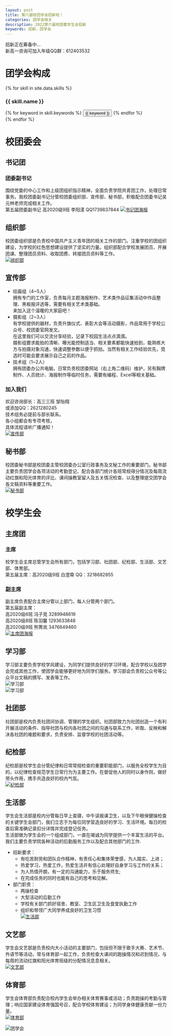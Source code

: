 ```yaml
---
layout: post
title: 第六届校团学会招新啦！
categories: 团学会相关
description: 2022第六届校团委学生会招新
keywords: 招新，团学会
---
```


招新正在筹备中...  
新高一咨询可加入年级QQ群：612403532  


# 团学会构成  
{% for skill in site.data.skills %}
### {{ skill.name }}
<div class="btn-inline">
{% for keyword in skill.keywords %}
<button class="btn btn-outline" type="button">{{ keyword }}</button>
{% endfor %}
</div>
{% endfor %}

# 校团委会  

## 书记团  
### 团委副书记  
围绕党委的中心工作和上级团组织指示精神，全面负责学院共青团工作，处理日常事务。我校团委副书记分管校团委组织部、宣传部、秘书部，积极配合团委书记吴元林老师完成相关工作。  
第五届团委副书记 高2020级9班 李阳漾 QQ1739837844
[![书记团海报](/images/posts/2022-08-29-2022newmembers/sjt.jpg)](/images/posts/2022-08-29-2022newmembers/2022%E5%9B%A2%E5%AD%A6%E4%BC%9A%E4%B9%A6%E8%AE%B0%E5%9B%A2%E6%8B%9B%E6%96%B0.png)

## 组织部  
校团委组织部是负责校中国共产主义青年团的相关工作的部门。注重学校的团组织建设，为学校的红色思想建设提供了坚实的力量。组织部配合学校发展团员、开展团课、整理团员资料、收取团费、转接团员资料等工作。  
[![组织部](/images/posts/2022-08-29-2022newmembers/zzb.jpg)](/images/posts/2022-08-29-2022newmembers/zzb.png)  

## 宣传部  
- 绘画组（4~5人）  
拥有专门的工作室，负责每月主题海报制作、艺术类作品征集活动中作品整理、黑板报评选等，需要有相关艺术类基础。  
来加入这个温暖的大家庭吧！  
- 摄影组（2~3人）  
有学校提供的器材，负责升旗仪式、表彰大会等活动摄影，作品常用于学校公众号、校团委官网发文。  
在这里我们可以交流分享经验，记录下校园生活点点滴滴。  
摄影组要求能拍的清晰、曝光能控制适当、相关要素都能快速拍到，能熟练大方与拍摄对象沟通，快速调整参数以便于抓拍。当然有相关工作经验优先，竞选时可能会要求展示自己之前的作品。
- 技术组（1~2人）  
拥有团委办公共电脑，日常负责校团委网站（右上角二维码）维护，另有胸牌制作、人员统计、海报制作等临时任务，需要有编程、Excel等相关基础。  
### 加入我们  
欢迎咨询部长：高三三班 邹怡翔  
或添加QQ：2621280245  
技术组务必提前与部长联系。  
各小组都会有专项考核，  
具体流程请听广播通知！  
[![宣传部](/images/posts/2022-08-29-2022newmembers/xcb.jpg)](/images/posts/2022-08-29-2022newmembers/2022%E5%AE%A3%E4%BC%A0%E9%83%A8%E6%8B%9B%E6%96%B0.png)

## 秘书部  
校团委秘书部是校团委主管校团委办公室行政事务及文秘工作的重要部门。秘书部主要负责团学会各项活动的考勤登记、配合各部门统计各班常规得分情况及每周流动红旗和阳光体育的评比、课间操教室留人及五关情况检查、以及整理提交团学会各文稿资料等重要工作。  
[![秘书部](/images/posts/2022-08-29-2022newmembers/msb.jpg)](/images/posts/2022-08-29-2022newmembers/msb.png)
# 校学生会  

## 主席团  
### 主席  
校学生会主席总管学生会所有部门，包括学习部、社团部、纪检部、生活部、文艺部、体育部。  
第五届主席：高2020级9班 白澄霄 QQ：3218682855  
### 副主席  
副主席负责配合主席分管以上部门，每人分管两个部门。  
第五届副主席：  
高2020级6班 冯子竞 3289948619  
高2020级8班 陈羽馨 1293633848  
高2020级9班 熊箐岚 3476849460  
[![主席团海报](/images/posts/2022-08-29-2022newmembers/zxt.jpg)](/images/posts/2022-08-29-2022newmembers/2022%E5%9B%A2%E5%AD%A6%E4%BC%9A%E4%B8%BB%E5%B8%AD%E5%9B%A2%E6%8B%9B%E6%96%B0.png)

## 学习部  
学习部主要负责学校学风建设，为同学们提供良好的学习环境，配合学校以及团学会完成其他工作，使团学会能够更好地为同学们服务。学习部会负责校公众号等公众平台文稿的撰写、发表等工作。  
![学习部](/images/posts/2022-08-29-2022newmembers/xxb1.jpg)  
![学习部](/images/posts/2022-08-29-2022newmembers/xxb2.jpg)  

## 社团部  
社团部是校内负责社团间协调、管理的学生组织。社团部致力为社团创造一个有利开展活动的条件、指导社团与校内各社团之间的沟通与联系工作，听取、反映和解决各社团的难题和要求，负责安排、监督学校的社团活动等。  

## 纪检部  
纪检部是校学生会分管纪律和日常常规检查的重要职能部门，以服务全校学生为目的，以纪律检查规范学生日常行为为主要工作。在督促他人的同时以身作则，做好带头作用，携手共造良好的校内气氛。  
[![纪检部](/images/posts/2022-08-29-2022newmembers/jjb.jpg)](/images/posts/2022-08-29-2022newmembers/jjb.png)

## 生活部  
学生会生活部是校内分管每日早上查寝，中午读报课卫生，以及下午眼保健操检查的关键学生会部门，我们立志于为每位同学营造良好的学习、生活环境。每日的检查后需准确记录扣分详情并完成登记任务。  
⽣活部做为学⽣会的⼀个组成部门，⼀直在竭诚为同学提供⼀个丰富⽣活的平台。我们主要负责学院各种活动的后勤服务⼯作以及配合其他部门的⼯作.  
- 招新要求：  
    + 有吃苦耐劳和团队合作精神，有责任心和集体荣誉感，为人踏实、上进；  
    + 热爱学习，热爱工作，热爱生活并有信心处理好自身学习与工作的关系；  
    + 为人热情开朗，有一定的沟通能力，乐于服务师生;  
    + 在完成任务的同时也能有自己的思考和见解。  
- 部门职责：  
    + 两操检查  
    + 大型活动的后勤工作  
    + 学校有关部门抓好宿舍、教室、卫生区卫生及食堂执勤工作
    + 组织和带领广大同学养成良好的卫生习惯  
[![生活部](/images/posts/2022-08-29-2022newmembers/shb.jpg)](/images/posts/2022-08-29-2022newmembers/shb.png)

## 文艺部  
学生会文艺部是负责校内大小活动的主要部门，包括但不限于歌手大赛、艺术节、外语节等活动，常与体育部一起工作，负责检查大课间的跑操情况和迟到情况，与每周的流动红旗和阳光体育班级的分配情况息息相关。  
[![文艺部](/images/posts/2022-08-29-2022newmembers/wyb.jpg)](/images/posts/2022-08-29-2022newmembers/wyb.png)  

## 体育部  
学生会体育部负责配合校内学生会举办相关体育赛事或活动；负责跑操的考勤与管理；响应国家建设体育强国号召，配合学校体育建设；为同学身体健康贡献一份力量。  
[![体育部](/images/posts/2022-08-29-2022newmembers/tyb.jpg)](/images/posts/2022-08-29-2022newmembers/tyb.png)


![团学会](/images/posts/2022-08-29-2022newmembers/introduce_of_union.jpg)
